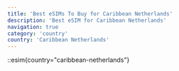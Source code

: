 ```yaml
---
title: 'Best eSIMs To Buy for Caribbean Netherlands'
description: 'Best eSIM for Caribbean Netherlands'
navigation: true
category: 'country'
country: 'Caribbean Netherlands'
---
```


::esim{country="caribbean-netherlands"}
